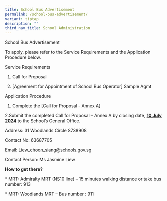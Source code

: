 ```yaml
---
title: School Bus Advertisement
permalink: /school-bus-advertisement/
variant: tiptap
description: ""
third_nav_title: School Administration
---
```

<p>School Bus Advertisement</p>
<p>To apply, please refer to the Service Requirements and the Application
Procedure below.</p>
<p>Service Requirements</p>
<ol data-tight="true" class="tight">
<li>
<p>Call for Proposal</p>
</li>
<li>
<p>[Agreement for Appointment of School Bus Operator] Sample Agmt</p>
</li>
</ol>
<p>Application Procedure</p>
<ol data-tight="true" class="tight">
<li>
<p>Complete the [Call for Proposal - Annex A]</p>
</li>
</ol>
<p>2.Submit the completed Call for Proposal – Annex A by closing date, <strong><u>10 July 2024</u></strong> to
the School’s General Office.</p>
<p>Address: 31 Woodlands Circle S738908</p>
<p>Contact No: 63687705</p>
<p>Email: <a href="mailto:Liew_choon_siang@schools.gov.sg" rel="noopener noreferrer nofollow" target="_blank">Liew_choon_siang@schools.gov.sg</a> 
</p>
<p>Contact Person: Ms Jasmine Liew</p>
<p><strong>How to get there?</strong>
</p>
<p>* MRT: Admiralty MRT (NS10 line) – 15 minutes walking distance or take
bus number: 913</p>
<p>* MRT: Woodlands MRT – Bus number : 911</p>